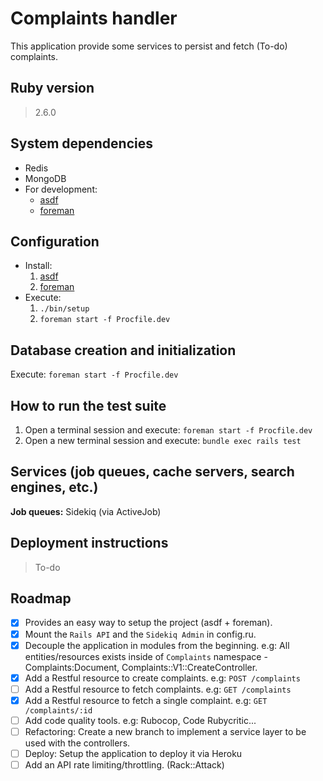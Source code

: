 # Complaints handler

This application provide some services to persist and fetch (To-do) complaints.

## Ruby version
> 2.6.0

## System dependencies
* Redis
* MongoDB
* For development:
  * [asdf](https://github.com/asdf-vm/asdf#installation)
  * [foreman](https://github.com/ddollar/foreman#installation)

## Configuration
* Install:
  1. [asdf](https://github.com/asdf-vm/asdf#installation)
  2. [foreman](https://github.com/ddollar/foreman#installation)
* Execute:
  1. `./bin/setup`
  2. `foreman start -f Procfile.dev`

## Database creation and initialization
Execute: `foreman start -f Procfile.dev`

## How to run the test suite
1. Open a terminal session and execute: `foreman start -f Procfile.dev`
2. Open a new terminal session and execute: `bundle exec rails test`

## Services (job queues, cache servers, search engines, etc.)

__Job queues:__ Sidekiq (via ActiveJob)

## Deployment instructions
> To-do

## Roadmap
- [x] Provides an easy way to setup the project (asdf + foreman).
- [x] Mount the `Rails API` and the `Sidekiq Admin` in config.ru.
- [x] Decouple the application in modules from the beginning. e.g: All entities/resources exists inside of `Complaints` namespace - Complaints:Document, Complaints::V1::CreateController.
- [x] Add a Restful resource to create complaints. e.g: `POST /complaints`
- [ ] Add a Restful resource to fetch complaints. e.g: `GET /complaints`
- [x] Add a Restful resource to fetch a single complaint. e.g: `GET /complaints/:id`
- [ ] Add code quality tools. e.g: Rubocop, Code Rubycritic...
- [ ] Refactoring: Create a new branch to implement a service layer to be used with the controllers.
- [ ] Deploy: Setup the application to deploy it via Heroku
- [ ] Add an API rate limiting/throttling. (Rack::Attack)
